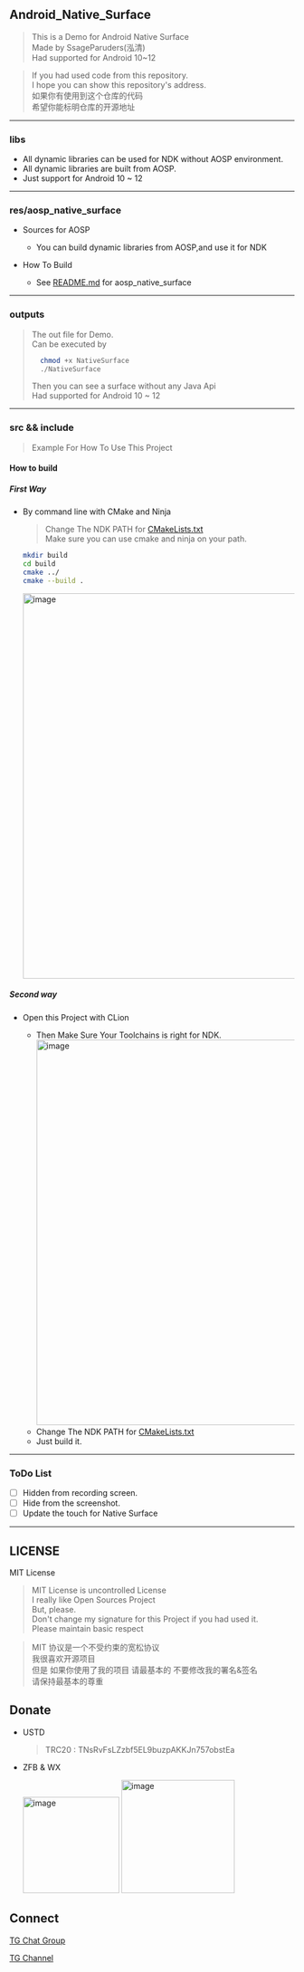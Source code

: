 ## Android_Native_Surface


> This is a Demo for Android Native Surface <br>
> Made by SsageParuders(泓清)<br>
> Had supported for Android 10~12<br>

> If you had used code from this repository.<br>
> I hope you can show this repository's address.<br>
> 如果你有使用到这个仓库的代码<br>
> 希望你能标明仓库的开源地址<br>

---

### libs

- All dynamic libraries can be used for NDK without AOSP environment.<br>
- All dynamic libraries are built from AOSP.<br>
- Just support for Android 10 ~ 12<br>

---

### res/aosp_native_surface

- Sources for AOSP
    
    - You can build dynamic libraries from AOSP,and use it for NDK

- How To Build 

    - See [README.md](./res/aosp_native_surface/README.md) for aosp_native_surface

---

### outputs 

> The out file for Demo.<br>
> Can be executed by 
>   ```bash
>     chmod +x NativeSurface
>     ./NativeSurface
>   ```
> Then you can see a surface without any Java Api<br>
> Had supported for Android 10 ~ 12

---

### src && include

> Example For How To Use This Project

#### How to build

##### First Way

- By command line with CMake and Ninja

    > Change The NDK PATH for [CMakeLists.txt](https://github.com/SsageParuders/Android_Native_Surface/blob/e578428618899ec3bb1f4dcebba985a731b04606/CMakeLists.txt#L8)<br>
      Make sure you can use cmake and ninja on your path.

    ```bash
    mkdir build
    cd build
    cmake ../
    cmake --build .
  ```

   <img width="681" alt="image" src="https://raw.githubusercontent.com/SsageParuders/RES/master/img/202208270207345.png">

##### Second way

- Open this Project with CLion
    
  - Then Make Sure Your Toolchains is right for NDK.
    <img width="681" alt="image" src="https://raw.githubusercontent.com/SsageParuders/RES/master/img/202208270243940.png">
  - Change The NDK PATH for [CMakeLists.txt](https://github.com/SsageParuders/Android_Native_Surface/blob/e578428618899ec3bb1f4dcebba985a731b04606/CMakeLists.txt#L8)
  - Just build it.

---

### ToDo List

- [ ] Hidden from recording screen.
- [ ] Hide from the screenshot.
- [ ] Update the touch for Native Surface

---

## LICENSE

MIT License

> MIT License is uncontrolled License<br>
> I really like Open Sources Project<br>
> But, please.<br>
> Don't change my signature for this Project if you had used it.<br>
> Please maintain basic respect<br>

> MIT 协议是一个不受约束的宽松协议<br>
> 我很喜欢开源项目<br>
> 但是 如果你使用了我的项目 请最基本的 不要修改我的署名&签名<br>
> 请保持最基本的尊重<br>

## Donate

- USTD
  > TRC20 : TNsRvFsLZzbf5EL9buzpAKKJn757obstEa

- ZFB & WX

  <img width="170" alt="image" src="https://raw.githubusercontent.com/SsageParuders/RES/master/img/202208270304053.png">
  <img width="200" alt="image" src="https://raw.githubusercontent.com/SsageParuders/RES/master/img/202208270301440.png">

## Connect

[TG Chat Group](https://t.me/+9Q9_NQHuAotlMjFl)

[TG Channel](https://t.me/SsageParudersHack)
